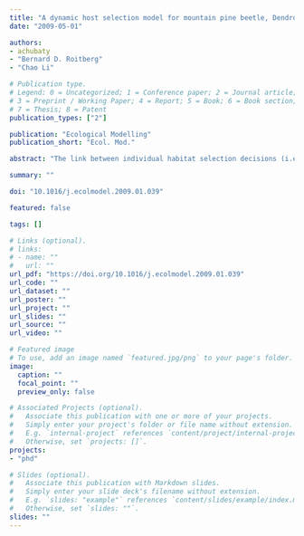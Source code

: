 ```yaml
---
title: "A dynamic host selection model for mountain pine beetle, Dendroctonus ponderosae Hopkins"
date: "2009-05-01"

authors:
- achubaty
- "Bernard D. Roitberg"
- "Chao Li"

# Publication type.
# Legend: 0 = Uncategorized; 1 = Conference paper; 2 = Journal article;
# 3 = Preprint / Working Paper; 4 = Report; 5 = Book; 6 = Book section;
# 7 = Thesis; 8 = Patent
publication_types: ["2"]

publication: "Ecological Modelling"
publication_short: "Ecol. Mod."

abstract: "The link between individual habitat selection decisions (i.e., mechanism) and the resulting population distributions of dispersing organisms (i.e., outcome) has been little-studied in behavioural ecology. Here we consider density-dependent habitat (i.e., host) selection for an energy- and time-limited forager: the mountain pine beetle (Dendroctonus ponderosae Hopkins). We present a dynamic state variable model of individual beetle host selection behaviour, based on an individual's energy state. Field data are incorporated into model parameterization which allows us to determine the effects of host availability (with respect to host size, quality, and vigour) on individuals' decisions. Beetles choose larger trees with thicker phloem across a larger proportion of the state-space than smaller trees with thinner phloem, but accept lower quality trees more readily at low energy- and time-states. In addition, beetles make habitat selection decisions based on host availability, conspecific attack densities, and beetle distributions within a forest stand. This model provides a framework for the development of a spatial game model to examine the implications of these results for attack dynamics of beetle populations."

summary: ""

doi: "10.1016/j.ecolmodel.2009.01.039"

featured: false

tags: []

# Links (optional).
# links:
# - name: ""
#   url: ""
url_pdf: "https://doi.org/10.1016/j.ecolmodel.2009.01.039"
url_code: ""
url_dataset: ""
url_poster: ""
url_project: ""
url_slides: ""
url_source: ""
url_video: ""

# Featured image
# To use, add an image named `featured.jpg/png` to your page's folder. 
image:
  caption: ""
  focal_point: ""
  preview_only: false

# Associated Projects (optional).
#   Associate this publication with one or more of your projects.
#   Simply enter your project's folder or file name without extension.
#   E.g. `internal-project` references `content/project/internal-project/index.md`.
#   Otherwise, set `projects: []`.
projects:
- "phd"

# Slides (optional).
#   Associate this publication with Markdown slides.
#   Simply enter your slide deck's filename without extension.
#   E.g. `slides: "example"` references `content/slides/example/index.md`.
#   Otherwise, set `slides: ""`.
slides: ""
---
```

